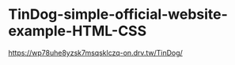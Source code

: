 # TinDog-simple-official-website-example-HTML-CSS

https://wp78uhe8yzsk7msqsklczq-on.drv.tw/TinDog/



